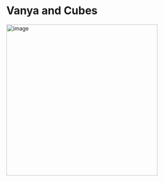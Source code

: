 # Vanya and Cubes #
<img width="395" alt="image" src="https://github.com/user-attachments/assets/5eefa6e7-7753-4001-ab53-fd48f7fe4250" />
